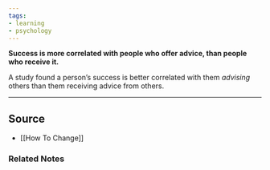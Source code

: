 ```yaml
---
tags:
- learning
- psychology
---
```

**Success is more correlated with people who offer advice, than people who receive it.**

A study found a person’s success is better correlated with them *advising* others than them receiving advice from others.

---

## Source
- [[How To Change]]

### Related Notes